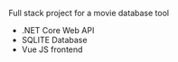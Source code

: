 Full stack project for a movie database tool
- .NET Core Web API
- SQLITE Database
- Vue JS frontend

